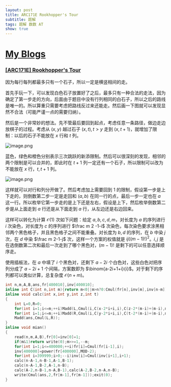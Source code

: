 ```yaml
---
layout: post
title: ARC171E Rookhopper's Tour
subtitle: 题解
tags: 题解 数数 AT
show: true
---
```


# [My Blogs]()

### [[ARC171E] Rookhopper's Tour](https://www.luogu.com.cn/problem/AT_arc171_e)

因为每行每列都最多只有一个石子，所以一定是横竖相间的走。

首先手玩一下，可以发现白色石子放置好了之后，最多只有一种合法的走法，因为确定了第一步走的方向，后面由于题目中没有行列相同的白石子，所以之后的路线是唯一的。所以算重只需要考虑把路线反过来还能走。然后画一下图就可以发现显然不合法（可能严谨一点的需要归纳）。

然后是一个非常妙的想法。先不管最后要回到起点，考虑任意一条路径，做边走边放棋子的过程。考虑从 $(x,y)$ 越过石子 $(x,t),t>y$ 走到 $(x,t+1)$，就增加了限制：以后的石子不能放在 $x$ 行和 $t$ 列。

![image.png](https://s2.loli.net/2024/09/06/uBKfZyGLA52FpeO.png)

蓝色，绿色和橙色分别表示三次跳跃的新添限制。然后可以很深刻的发现，相邻的两个限制是可以合并的，即此时在 $t+1$ 列一定还有一个石子，所以限制可以改为不能放在 $x$ 行，$t,t+1$ 列。

![image.png](https://s2.loli.net/2024/09/06/mjcTZsUCkrQ3fhN.png)

这样就可以对行和列分开做了。然后考虑加上需要回到 $1$ 的限制，假设第一步是上下走的，则倒数第二步一定是走回和 $(a,b)$ 在同一行的点，最后一步一定也在 $a$ 这一行。所以枚举它第一步走的是上下还是左右，假设是上下，然后枚举倒数第二步是从上面走到 $a$ 行还是从下面走到 $a$ 行，从左边还是右边回来。

这样可以转化为计算 $\mathcal O(1)$ 次如下问题：给定 $a,b,c,d,m$，对长度为 $a$ 的序列进行 $i$ 次染色，对长度为 $c$ 的序列进行 $\frac m 2 -1-i$ 次染色，每次染色要求涂黑相邻两个黑色格子，并且黑色格子之间不能重叠。对长度为 $b,d$ 的序列，在 $b$ 中染 $j$ 次，在 $d$ 中染 $\frac m 2-1-j$ 次，这样一个方案的权值就是 $ij((m-1)!)^2$。$i,j$ 是在选倒数第二次和最后一次走到了哪个黑色对，$(m-1)!$ 是剩下的可以任意选择顺序走。

使用插板法，在 $a$ 中填了 $i$ 个黑色对，还剩下 $a-2i$ 个白色对，这些白色对把序列分成了 $a-2i+1$ 个间隔，方案数即为 $\binom{a-2i+1+i}{i}$。对于剩下的序列都可以类似计算，总复杂度 $\mathcal O(n+m)$。

```cpp
int n,m,A,B,ans,fr[400010],inv[400010];
inline int C(int n,int m){return m<0||m>n?0:Cmul(fr[n],inv[m],inv[n-m]);}
inline void calc(int x,int y,int z,int t)
{
	int L=0,R=0;
	for(int i=1;i<=m;++i)Madd(L,Cmul(i,C(x-2*i+i,i),C(z-2*(m-i)+(m-i),m-i)));
	for(int i=1;i<=m;++i)Madd(R,Cmul(i,C(y-2*i+i,i),C(t-2*(m-i)+(m-i),m-i)));
	Madd(ans,Cmul(L,R));
}
inline void mian()
{
	read(n,m,A,B),fr[0]=inv[0]=1;
	if(m&1)return write(0);m>>=1,--m;
	for(int i=1;i<=400000;++i)fr[i]=Cmul(fr[i-1],i);
	inv[400000]=power(fr[400000],MOD-2);
	for(int i=399999;i>0;--i)inv[i]=Cmul(inv[i+1],i+1);
	calc(n-A-1,n-B-1,A-1,B-1);
	calc(n-A-1,B-2,A-1,n-B);
	calc(A-2,n-B-1,n-A,B-1),calc(A-2,B-2,n-A,n-B);
	write(Cmul(ans,2,fr[m-1],fr[m-1]));exit(0);
}
```

